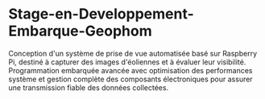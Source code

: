 # Stage-en-Developpement-Embarque-Geophom
Conception d'un système de prise de vue automatisée basé sur Raspberry Pi, destiné à capturer des images d'éoliennes et à évaluer leur visibilité. Programmation embarquée avancée avec optimisation des performances système et gestion complète des composants électroniques pour assurer une transmission fiable des données collectées.
